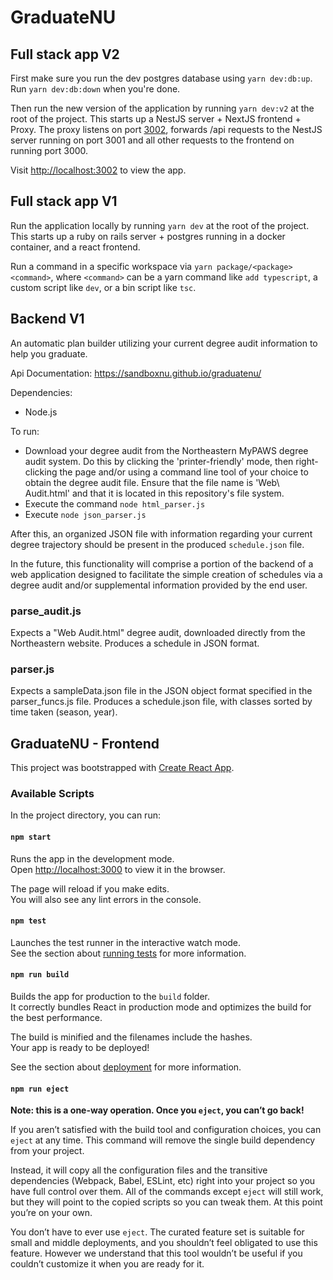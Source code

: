 # GraduateNU

## Full stack app V2

First make sure you run the dev postgres database using `yarn dev:db:up`. Run `yarn dev:db:down` when you're done.

Then run the new version of the application by running `yarn dev:v2` at the root of the project. This starts up a NestJS server + NextJS frontend + Proxy. The proxy listens on port [3002](http://localhost:3002/), forwards /api requests to the NestJS server running on port 3001 and all other requests to the frontend on running port 3000.

Visit [http://localhost:3002](http://localhost:3002/) to view the app.

## Full stack app V1

Run the application locally by running `yarn dev` at the root of the project. This starts up a ruby on rails server + postgres running in a docker container, and a react frontend.

Run a command in a specific workspace via `yarn package/<package> <command>`, where `<command>` can be a yarn command like `add typescript`, a custom script like `dev`, or a bin script like `tsc`.

## Backend V1

An automatic plan builder utilizing your current degree audit information to help you graduate.

Api Documentation: https://sandboxnu.github.io/graduatenu/

Dependencies:

- Node.js

To run:

- Download your degree audit from the Northeastern MyPAWS degree audit system. Do this by clicking the 'printer-friendly' mode, then right-clicking the page and/or using a command line tool of your choice to obtain the degree audit file. Ensure that the file name is 'Web\ Audit.html' and that it is located in this repository's file system.
- Execute the command `node html_parser.js`
- Execute `node json_parser.js`

After this, an organized JSON file with information regarding your current degree trajectory should be present in the produced `schedule.json` file.

In the future, this functionality will comprise a portion of the backend of a web application designed to facilitate the simple creation of schedules via a degree audit and/or supplemental information provided by the end user.

### parse_audit.js

Expects a "Web Audit.html" degree audit, downloaded directly from the Northeastern website.
Produces a schedule in JSON format.

### parser.js

Expects a sampleData.json file in the JSON object format specified in the parser_funcs.js file.
Produces a schedule.json file, with classes sorted by time taken (season, year).

## GraduateNU - Frontend

This project was bootstrapped with [Create React App](https://github.com/facebook/create-react-app).

### Available Scripts

In the project directory, you can run:

#### `npm start`

Runs the app in the development mode.<br>
Open [http://localhost:3000](http://localhost:3000) to view it in the browser.

The page will reload if you make edits.<br>
You will also see any lint errors in the console.

#### `npm test`

Launches the test runner in the interactive watch mode.<br>
See the section about [running tests](https://facebook.github.io/create-react-app/docs/running-tests) for more information.

#### `npm run build`

Builds the app for production to the `build` folder.<br>
It correctly bundles React in production mode and optimizes the build for the best performance.

The build is minified and the filenames include the hashes.<br>
Your app is ready to be deployed!

See the section about [deployment](https://facebook.github.io/create-react-app/docs/deployment) for more information.

#### `npm run eject`

**Note: this is a one-way operation. Once you `eject`, you can’t go back!**

If you aren’t satisfied with the build tool and configuration choices, you can `eject` at any time. This command will remove the single build dependency from your project.

Instead, it will copy all the configuration files and the transitive dependencies (Webpack, Babel, ESLint, etc) right into your project so you have full control over them. All of the commands except `eject` will still work, but they will point to the copied scripts so you can tweak them. At this point you’re on your own.

You don’t have to ever use `eject`. The curated feature set is suitable for small and middle deployments, and you shouldn’t feel obligated to use this feature. However we understand that this tool wouldn’t be useful if you couldn’t customize it when you are ready for it.
